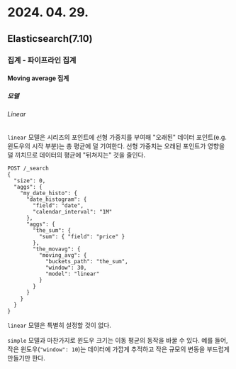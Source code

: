 # 2024. 04. 29.

## Elasticsearch(7.10)

### 집계 - 파이프라인 집계

#### Moving average 집계

##### 모델

###### Linear

`linear` 모델은 시리즈의 포인트에 선형 가중치를 부여해 "오래된" 데이터 포인트(e.g. 윈도우의 시작 부분)는 총 평균에 덜 기여한다. 선형 가중치는 오래된 포인트가 영향을 덜 끼치므로 데이터의 평균에 "뒤쳐지는" 것을 줄인다.

```http
POST /_search
{
  "size": 0,
  "aggs": {
    "my_date_histo": {
      "date_histogram": {
        "field": "date",
        "calendar_interval": "1M"
      },
      "aggs": {
        "the_sum": {
          "sum": { "field": "price" }
        },
        "the_movavg": {
          "moving_avg": {
            "buckets_path": "the_sum",
            "window": 30,
            "model": "linear"
          }
        }
      }
    }
  }
}
```

`linear` 모델은 특별히 설정할 것이 없다.

`simple` 모델과 마찬가지로 윈도우 크기는 이동 평균의 동작을 바꿀 수 있다. 예를 들어, 작은 윈도우(`"window": 10`)는 데이터에 가깝게 추적하고 작은 규모의 변동을 부드럽게 만들기만 한다.